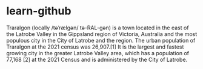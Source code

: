 # learn-github
Traralgon (locally /təˈrælɡən/ tə-RAL-gən) is a town located in the east of the Latrobe Valley in the Gippsland region of Victoria, Australia and the most populous city in the City of Latrobe and the region. The urban population of Traralgon at the 2021 census was 26,907.[1] It is the largest and fastest growing city in the greater Latrobe Valley area, which has a population of 77,168 [2] at the 2021 Census and is administered by the City of Latrobe.
